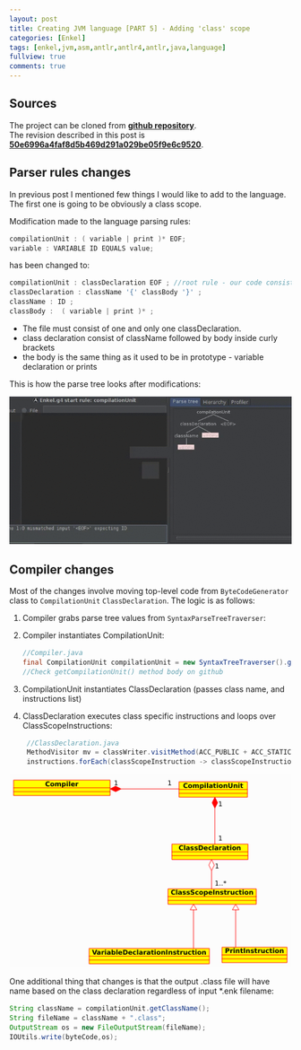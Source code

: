 ```yaml
---
layout: post
title: Creating JVM language [PART 5] - Adding 'class' scope
categories: [Enkel]
tags: [enkel,jvm,asm,antlr,antlr4,antlr,java,language]
fullview: true
comments: true
---
```

## Sources

The project can be cloned from **[github repository](https://github.com/JakubDziworski/Enkel-JVM-language)**.  
The revision described in this post is **[50e6996a4faf8d5b469d291a029be05f9e6c9520](https://github.com/JakubDziworski/Enkel-JVM-language/tree/0f900ef537e23a15de2a100fb1e3942b7d079b36)**.

## Parser rules changes

In previous post I mentioned few things I would like to add to the language.
The first one is going to be obviously a class scope.  

Modification made to the language parsing rules:

```java
compilationUnit : ( variable | print )* EOF;
variable : VARIABLE ID EQUALS value;
```

has been changed to: 

```java
compilationUnit : classDeclaration EOF ; //root rule - our code consist consist only of variables and prints (see definition below)
classDeclaration : className '{' classBody '}' ;
className : ID ;
classBody :  ( variable | print )* ;
```

 * The file must consist of one and only one classDeclaration.
 * class declaration consist of className followed by body inside curly brackets
 * the body is the same thing as it used to be in prototype - variable declaration or prints
 
This is how the parse tree looks after modifications: 

![Parse Tree](/assets/media/enkel_5/class_parse_tree.gif)

## Compiler changes

Most of the changes involve moving top-level code from ```ByteCodeGenerator``` class to ```CompilationUnit``` ```ClassDeclaration```.
The logic is as follows:

 1. Compiler grabs parse tree values from ```SyntaxParseTreeTraverser```: 
 2. Compiler instantiates CompilationUnit:
 
    ```java 
    //Compiler.java
    final CompilationUnit compilationUnit = new SyntaxTreeTraverser().getCompilationUnit(fileAbsolutePath);
    //Check getCompilationUnit() method body on github
    ```
 3. CompilationUnit instantiates ClassDeclaration (passes class name, and instructions list)
 4. ClassDeclaration executes class specific instructions and loops over ClassScopeInstructions:

    ```java
     //ClassDeclaration.java
     MethodVisitor mv = classWriter.visitMethod(ACC_PUBLIC + ACC_STATIC, "main", "([Ljava/lang/String;)V", null, null);
     instructions.forEach(classScopeInstruction -> classScopeInstruction.apply(mv));
    ```
 
![Parse Tree](/assets/media/enkel_5/uml.png)

One additional thing that changes is that the output .class file will have name
based on the class declaration regardless of input *.enk filename:

```java
String className = compilationUnit.getClassName();
String fileName = className + ".class";
OutputStream os = new FileOutputStream(fileName);
IOUtils.write(byteCode,os);
```
